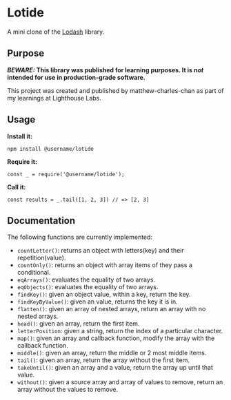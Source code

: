 # Lotide

A mini clone of the [Lodash](https://lodash.com) library.

## Purpose

**_BEWARE:_ This library was published for learning purposes. It is _not_ intended for use in production-grade software.**

This project was created and published by matthew-charles-chan as part of my learnings at Lighthouse Labs. 

## Usage

**Install it:**

`npm install @username/lotide`

**Require it:**

`const _ = require('@username/lotide');`

**Call it:**

`const results = _.tail([1, 2, 3]) // => [2, 3]`

## Documentation

The following functions are currently implemented:

* `countLetter()`: returns an object with letters(key) and their repetition(value).
* `countOnly()`: returns an object with array items of they pass a conditional. 
* `eqArrays()`: evaluates  the equality of two arrays.
* `eqObjects()`: evaluates  the equality of two arrays.
* `findKey()`: given an object value, within a key, return the key.
* `findKeyByValue()`: given an value, returns the key it is in.
* `flatten()`: given an array of nested arrays, return an array with no nested arrays.
* `head()`: given an array, return the first item.
* `letterPosition`: given a string, return the index of a particular character.
* `map()`: given an array and callback function, modify the array with the callback function.
* `middle()`: given an array, return the middle or 2 most middle items.
* `tail()`: given an array, return the array without the first item.
* `takeUntil()`: given an array and a value, return the array up until that value.
* `without()`: given a source array and array of values to remove, return an array without the values to remove.

